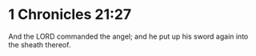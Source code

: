 # 1 Chronicles 21:27

And the LORD commanded the angel; and he put up his sword again into the sheath thereof.